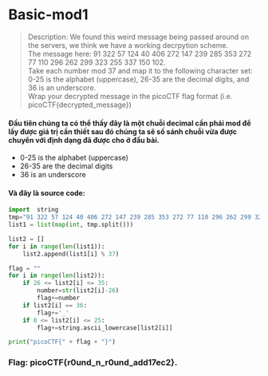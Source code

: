 # Basic-mod1
> Description: We found this weird message being passed around on the servers, we think we have a working decrpytion scheme.\
The message here: 91 322 57 124 40 406 272 147 239 285 353 272 77 110 296 262 299 323 255 337 150 102.\
Take each number mod 37 and map it to the following character set: 0-25 is the alphabet (uppercase), 26-35 are the decimal digits, and 36 is an underscore.\
Wrap your decrypted message in the picoCTF flag format (i.e. picoCTF{decrypted_message})

#### Đầu tiên chúng ta có thể thấy đây là một chuỗi decimal cần phải mod để lấy được giá trị cần thiết sau đó chúng ta sẽ số sánh chuỗi vừa được chuyển với định dạng đã được cho ở đầu bài.
* 0-25 is the alphabet (uppercase)
* 26-35 are the decimal digits
* 36 is an underscore

#### Và đây là source code: 
``` python
import  string
tmp="91 322 57 124 40 406 272 147 239 285 353 272 77 110 296 262 299 323 255 337 150 102"
list1 = list(map(int, tmp.split()))

list2 = []
for i in range(len(list1)):
    list2.append(list1[i] % 37)

flag = ""
for i in range(len(list2)):
    if 26 <= list2[i] <= 35: 
        number=str(list2[i]-26)
        flag+=number
    if list2[i] == 36:
        flag+='_'
    if 0 <= list2[i] <= 25:
        flag+=string.ascii_lowercase[list2[i]]

print("picoCTF{" + flag + "}")
```

### Flag: picoCTF{r0und_n_r0und_add17ec2}.
